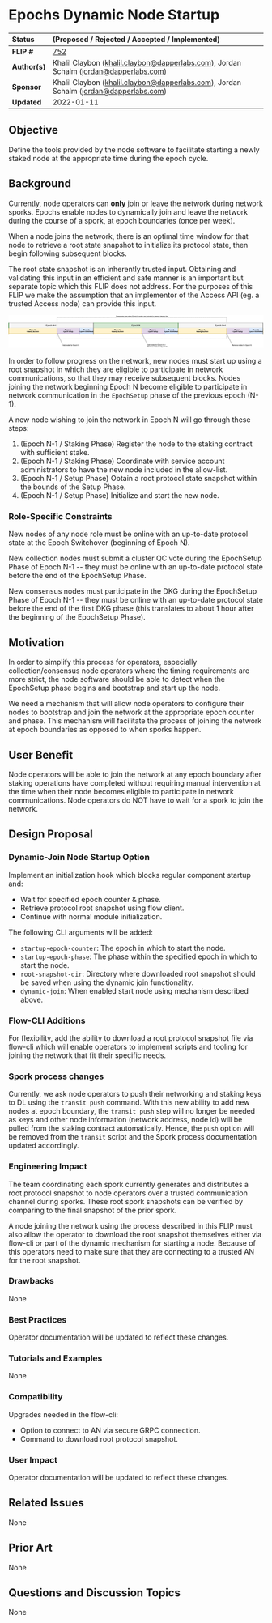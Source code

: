 # Epochs Dynamic Node Startup

| Status        | (Proposed / Rejected / Accepted / Implemented)       |
:-------------- |:---------------------------------------------------- |
| **FLIP #**    | [752](https://github.com/onflow/flow/pull/752)       |
| **Author(s)** | Khalil Claybon (khalil.claybon@dapperlabs.com), Jordan Schalm (jordan@dapperlabs.com)       |
| **Sponsor**   | Khalil Claybon (khalil.claybon@dapperlabs.com), Jordan Schalm (jordan@dapperlabs.com)       |
| **Updated**   | 2022-01-11                                           |

## Objective

Define the tools provided by the node software to facilitate starting a newly staked node at the appropriate
time during the epoch cycle.

## Background

Currently, node operators can **only** join or leave the network during network sporks. Epochs enable nodes to
dynamically join and leave the network during the course of a spork, at epoch boundaries (once per week).

When a node joins the network, there is an optimal time window for that node to retrieve a root state snapshot
to initialize its protocol state, then begin following subsequent blocks. 

The root state snapshot is an inherently trusted input. Obtaining and validating this input in an efficient
and safe manner is an important but separate topic which this FLIP does not address. For the purposes of this FLIP
we make the assumption that an implementor of the Access API (eg. a trusted Access node) can provide this input. 

![Epoch Networking](20220111-node-operator-network-joining-improvements/Epoch_Diagrams_v3-Networking.png)

In order to follow progress on the network, new nodes must start up using a root snapshot in which they
are eligible to participate in network communications, so that they may receive subsequent blocks.
Nodes joining the network beginning Epoch N become eligible to participate in network communication in
the `EpochSetup` phase of the previous epoch (N-1). 

A new node wishing to join the network in Epoch N will go through these steps:
1. (Epoch N-1 / Staking Phase) Register the node to the staking contract with sufficient stake.
2. (Epoch N-1 / Staking Phase) Coordinate with service account administrators to have the new node included
in the allow-list.
3. (Epoch N-1 / Setup Phase) Obtain a root protocol state snapshot within the bounds of the Setup Phase.
4. (Epoch N-1 / Setup Phase) Initialize and start the new node. 

### Role-Specific Constraints

New nodes of any node role must be online with an up-to-date protocol state at the Epoch Switchover 
(beginning of Epoch N).

New collection nodes must submit a cluster QC vote during the EpochSetup Phase of Epoch N-1 -- 
they must be online with an up-to-date protocol state before the end of the EpochSetup Phase.

New consensus nodes must participate in the DKG during the EpochSetup Phase of Epoch N-1 -- 
they must be online with an up-to-date protocol state before the end of the first DKG phase 
(this translates to about 1 hour after the beginning of the EpochSetup Phase).

## Motivation

In order to simplify this process for operators, especially collection/consensus node operators where the timing
requirements are more strict, the node software should be able to detect when the EpochSetup phase begins and
bootstrap and start up the node. 

We need a mechanism that will allow node operators to configure their nodes to bootstrap and join the network 
at the appropriate epoch counter and phase. This mechanism will facilitate the process of joining the network 
at epoch boundaries as opposed to when sporks happen.

## User Benefit

Node operators will be able to join the network at any epoch boundary after staking operations have completed
without requiring manual intervention at the time when their node becomes eligible to participate in network communications.
Node operators do NOT have to wait for a spork to join the network.

## Design Proposal

### Dynamic-Join Node Startup Option

Implement an initialization hook which blocks regular component startup and: 
- Wait for specified epoch counter & phase.
- Retrieve protocol root snapshot using flow client.
- Continue with normal module initialization.

The following CLI arguments will be added:
- `startup-epoch-counter`: The epoch in which to start the node.
- `startup-epoch-phase`: The phase within the specified epoch in which to start the node.
- `root-snapshot-dir`: Directory where downloaded root snapshot should be saved when using
  the dynamic join functionality.
- `dynamic-join`: When enabled start node using mechanism described above.

### Flow-CLI Additions

For flexibility, add the ability to download a root protocol snapshot file via flow-cli which will enable 
operators to implement scripts and tooling for joining the network that fit their specific needs.

### Spork process changes

Currently, we ask node operators to push their networking and staking keys to DL using the `transit push` command.
With this new ability to add new nodes at epoch boundary, the `transit push` step will no longer be needed as keys and
other node information (network address, node id) will be pulled from the staking contract automatically. Hence, the
`push` option will be removed from the `transit` script and the Spork process documentation updated accordingly.

### Engineering Impact

The team coordinating each spork currently generates and distributes a root protocol snapshot 
to node operators over a trusted communication channel during sporks. These root spork snapshots
can be verified by comparing to the final snapshot of the prior spork.

A node joining the network using the process described in this FLIP must also 
allow the operator to download the root snapshot themselves either via flow-cli or part of the 
dynamic mechanism for starting a node. Because of this operators need to make sure that they are connecting 
to a trusted AN for the root snapshot.

### Drawbacks

None

### Best Practices

Operator documentation will be updated to reflect these changes.

### Tutorials and Examples

None

### Compatibility

Upgrades needed in the flow-cli:
- Option to connect to AN via secure GRPC connection.
- Command to download root protocol snapshot.

### User Impact

Operator documentation will be updated to reflect these changes.

## Related Issues

None

## Prior Art

None

## Questions and Discussion Topics

None
